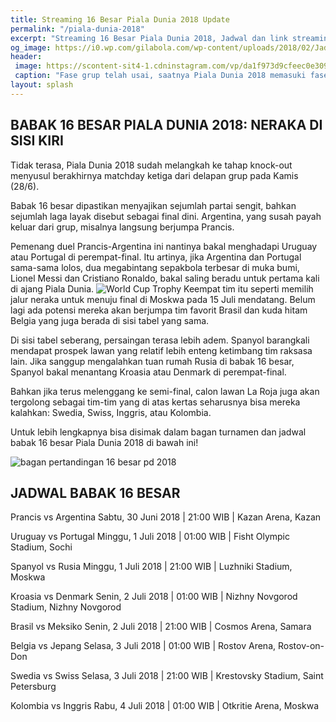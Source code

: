 ```yaml
---
title: Streaming 16 Besar Piala Dunia 2018 Update
permalink: "/piala-dunia-2018"
excerpt: "Streaming 16 Besar Piala Dunia 2018, Jadwal dan link streaming"
og_image: https://i0.wp.com/gilabola.com/wp-content/uploads/2018/02/Jadwal-Piala-Dunia-2018-1068x601.jpg?resize=540,270
header: 
 image: https://scontent-sit4-1.cdninstagram.com/vp/da1f973d9cfeec0e309f1a745b60c11b/5BCA7CE7/t51.2885-15/e35/35575942_247371939190412_2949756562203213824_n.jpg
 caption: "Fase grup telah usai, saatnya Piala Dunia 2018 memasuki fase gugur. Ada sejumlah partai menarik di babak 16 besar."
layout: splash
---
```

## BABAK 16 BESAR PIALA DUNIA 2018: NERAKA DI SISI KIRI

Tidak terasa, Piala Dunia 2018 sudah melangkah ke tahap knock-out menyusul berakhirnya matchday ketiga dari delapan grup pada Kamis (28/6).

Babak 16 besar dipastikan menyajikan sejumlah partai sengit, bahkan sejumlah laga layak disebut sebagai final dini. Argentina, yang susah payah keluar dari grup, misalnya langsung berjumpa Prancis.

Pemenang duel Prancis-Argentina ini nantinya bakal menghadapi Uruguay atau Portugal di perempat-final. Itu artinya, jika Argentina dan Portugal sama-sama lolos, dua megabintang sepakbola terbesar di muka bumi, Lionel Messi dan Cristiano Ronaldo, bakal saling beradu untuk pertama kali di ajang Piala Dunia.
![World Cup Trophy](https://pbs.twimg.com/media/Dg077u3V4AAhSJm?format=jpg)
Keempat tim itu seperti memilih jalur neraka untuk menuju final di Moskwa pada 15 Juli mendatang. Belum lagi ada potensi mereka akan berjumpa tim favorit Brasil dan kuda hitam Belgia yang juga berada di sisi tabel yang sama.

Di sisi tabel seberang, persaingan terasa lebih adem. Spanyol barangkali mendapat prospek lawan yang relatif lebih enteng ketimbang tim raksasa lain. Jika sanggup mengalahkan tuan rumah Rusia di babak 16 besar, Spanyol bakal menantang Kroasia atau Denmark di perempat-final.

Bahkan jika terus melenggang ke semi-final, calon lawan La Roja juga akan tergolong sebagai tim-tim yang di atas kertas seharusnya bisa mereka kalahkan: Swedia, Swiss, Inggris, atau Kolombia.

Untuk lebih lengkapnya bisa disimak dalam bagan turnamen dan jadwal babak 16 besar Piala Dunia 2018 di bawah ini!

![bagan pertandingan 16 besar pd 2018](https://scontent-sit4-1.cdninstagram.com/vp/da1f973d9cfeec0e309f1a745b60c11b/5BCA7CE7/t51.2885-15/e35/35575942_247371939190412_2949756562203213824_n.jpg)

## JADWAL BABAK 16 BESAR

Prancis vs Argentina 
Sabtu, 30 Juni 2018 | 21:00 WIB | Kazan Arena, Kazan

Uruguay vs Portugal 
Minggu, 1 Juli 2018 | 01:00 WIB | Fisht Olympic Stadium, Sochi

Spanyol vs Rusia 
Minggu, 1 Juli 2018 | 21:00 WIB | Luzhniki Stadium, Moskwa

Kroasia vs Denmark 
Senin, 2 Juli 2018 | 01:00 WIB | Nizhny Novgorod Stadium, Nizhny Novgorod

Brasil vs Meksiko 
Senin, 2 Juli 2018 | 21:00 WIB | Cosmos Arena, Samara

Belgia vs Jepang
Selasa, 3 Juli 2018 | 01:00 WIB | Rostov Arena, Rostov-on-Don

Swedia vs Swiss 
Selasa, 3 Juli 2018 | 21:00 WIB | Krestovsky Stadium, Saint Petersburg

Kolombia vs Inggris
Rabu, 4 Juli 2018 | 01:00 WIB | Otkritie Arena, Moskwa
